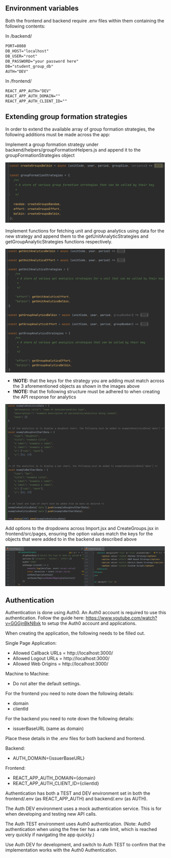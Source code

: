 ## Environment variables

Both the frontend and backend require .env files within them containing the following contents:

In /backend/
```.dotenv
PORT=8080
DB_HOST="localhost"
DB_USER="root"
DB_PASSWORD="your password here"
DB="student_group_db"
AUTH="DEV"
``` 

In /frontend/
```.dotenv
REACT_APP_AUTH="DEV"
REACT_APP_AUTH_DOMAIN=""
REACT_APP_AUTH_CLIENT_ID=""
```

## Extending group formation strategies

In order to extend the available array of group formation strategies, the following additions must be made across the app:

Implement a group formation strategy under backend/helpers/groupFormationHelpers.js and append it to the groupFormationStrategies object

<img width="500" src="/docs/images/extending_strats_forming_groups.png"/>


Implement functions for fetching unit and group analytics using data for the new strategy and append them to the
getUnitAnalyticStrategies and getGroupAnalyticStrategies functions respectively.

<img width="500" src="/docs/images/extending_strats_analytics.png"/>

- **!NOTE:** that the keys for the strategy you are adding must match across the 3 aforementioned objects as shown in the images above
- **!NOTE:** that the following structure must be adhered to when creating the API response for analytics

<img width="500" src="/docs/images/sample_analytics_data.png"/>

Add options to the dropdowns across Import.jsx and CreateGroups.jsx in frontend/src/pages, ensuring the option values match
the keys for the objects that were added to in the backend as described above

<img width="500" src="/docs/images/extending_strats_frontend_dropdowns.png"/>

## Authentication

Authentication is done using Auth0. An Auth0 account is required to use this authentication. Follow the guide here: https://www.youtube.com/watch?v=GGGjnBkN8xk to setup the Auth0 account and applications.

When creating the application, the following needs to be filled out.

Single Page Application:
- Allowed Callback URLs = http://localhost:3000/
- Allowed Logout URLs = http://localhost:3000/
- Allowed Web Origins = http://localhost:3000/

Machine to Machine:
- Do not alter the default settings.

For the frontend you need to note down the following details:
- domain
- clientId

For the backend you need to note down the following details:
- issuerBaseURL (same as domain)

Place these details in the .env files for both backend and frontend.

Backend:
- AUTH_DOMAIN={issuerBaseURL}

Frontend:
- REACT_APP_AUTH_DOMAIN={domain}
- REACT_APP_AUTH_CLIENT_ID={clientId}

Authentication has both a TEST and DEV environment set in both the frontend/.env (as REACT_APP_AUTH) and backend/.env (as AUTH).

The Auth DEV environment uses a mock authentication service. This is for when developing and testing new API calls.

The Auth TEST environment uses Auth0 authentication. (Note: Auth0 authentication when using the free tier has a rate limit, which is reached very quickly if navigating the app quickly.)

Use Auth DEV for development, and switch to Auth TEST to confirm that the implementation works with the Auth0 Authentication.
